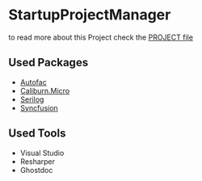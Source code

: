# StartupProjectManager

to read more about this Project check the [PROJECT file](./PROJECT.md)

## Used Packages

* [Autofac](https://github.com/autofac/Autofac)
* [Caliburn.Micro](https://github.com/Caliburn-Micro/Caliburn.Micro)
* [Serilog](https://github.com/serilog/serilog)
* [Syncfusion](https://github.com/syncfusion)


## Used Tools

* Visual Studio
* Resharper
* Ghostdoc
